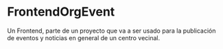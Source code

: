 # FrontendOrgEvent
Un Frontend, parte de un proyecto que va a ser usado para la publicación de eventos y noticias en general de un centro vecinal.
